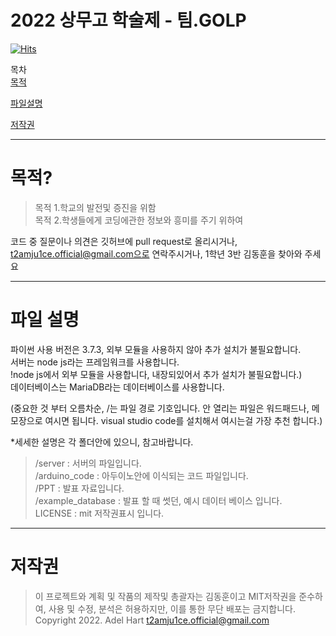 2022 상무고 학술제 - 팀.GOLP
=========================  
[![Hits](https://hits.seeyoufarm.com/api/count/incr/badge.svg?url=https%3A%2F%2Fgithub.com%2FAdel-Hart%2FHakSulZae&count_bg=%233D66C8&title_bg=%23555555&icon=&icon_color=%23E7E7E7&title=Views&edge_flat=false)](https://hits.seeyoufarm.com)
  


목차  
[목적](#목적?)  
  
[파일설명](#파일-설명)

[저작권](#저작권)
- - -
# 목적?  
>목적 1.학교의 발전및 증진을 위함  
>목적 2.학생들에게 코딩에관한 정보와 흥미를 주기 위하여

코드 중 질문이나 의견은 깃허브에 pull request로 올리시거나, t2amju1ce.official@gmail.com으로 연락주시거나, 1학년 3반 김동훈을 찾아와 주세요
- - -
# 파일 설명  

파이썬 사용 버전은 3.7.3, 외부 모듈을 사용하지 않아 추가 설치가 불필요합니다.  
서버는 node js라는 프레임워크를 사용합니다.  
!node js에서 외부 모듈을 사용합니다, 내장되있어서 추가 설치가 불필요합니다.)  
데이터베이스는 MariaDB라는 데이터베이스를 사용합니다.  


(중요한 것 부터 오름차순, /는 파일 경로 기호입니다.      안 열리는 파일은 워드패드나, 메모장으로 여시면 됩니다. visual studio code를 설치해서 여시는걸 가장 추천 합니다.)  

*세세한 설명은 각 폴더안에 있으니, 참고바랍니다.

>/server :   서버의 파일입니다.  
>/arduino_code : 아두이노안에 이식되는 코드 파일입니다.  
>/PPT : 발표 자료입니다.  
>/example_database : 발표 할 때 썻던, 예시 데이터 베이스 입니다.  
>LICENSE : mit 저작권표시 입니다.  
- - -
# 저작권
>이 프로젝트와 계획 및 작품의 제작및 총괄자는 김동훈이고 MIT저작권을 준수하여, 사용 및 수정, 분석은 허용하지만, 
>이를 통한 무단 배포는 금지합니다.  
>Copyright 2022. Adel Hart <t2amju1ce.official@gmail.com>
